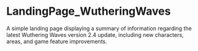 # LandingPage_WutheringWaves
A simple landing page displaying a summary of information regarding the latest Wuthering Waves version 2.4 update, including new characters, areas, and game feature improvements.
